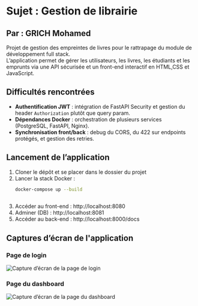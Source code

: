 # Sujet : Gestion de librairie
## Par : GRICH Mohamed
Projet de gestion des empreintes de livres pour le rattrapage du module de développement full stack.  
L’application permet de gérer les utilisateurs, les livres, les étudiants et les emprunts via une API sécurisée et un front-end interactif en HTML,CSS et JavaScript.

## Difficultés rencontrées
- **Authentification JWT** : intégration de FastAPI Security et gestion du header `Authorization` plutôt que query param.  
- **Dépendances Docker** : orchestration de plusieurs services (PostgreSQL, FastAPI, Nginx).  
- **Synchronisation front/back** : debug du CORS, du 422 sur endpoints protégés, et gestion des retries. 

## Lancement de l’application
1. Cloner le dépôt et se placer dans le dossier du projet  
2. Lancer la stack Docker :  
   ```bash
   docker-compose up --build
  
3. Accéder au front-end : http://localhost:8080
4. Adminer (DB) : http://localhost:8081
5. Accéder au back-end : http://localhost:8000/docs


## Captures d’écran de l'application

### Page de login
![Capture d’écran de la page de login](login.png)

### Page du dashboard
![Capture d’écran de la page du dashboard](dashboard.png)
